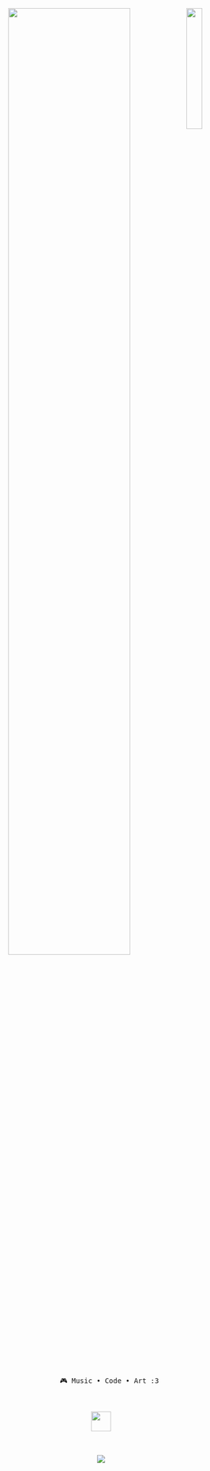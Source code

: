 <div align="center">
<img src="https://github.com/innng/innng/assets/26755058/5e0ce0fb-c544-4f8c-a307-5849165746d0" width="25%" align="right" />
<img src="https://readme-typing-svg.demolab.com?font=Inconsolata&weight=500&size=50&duration=4000&pause=300&color=A7A459&center=true&vCenter=true&multiline=true&repeat=false&random=false&width=1300&height=140&lines=Yoi+;am+yousif%2C+a+tech+twink+;D++%E2%9C%A9" width="70%" />
<br><br>
<pre>
    🎮 Music • Code • Art :3
</pre>
<br><br>
<img src="https://raw.githubusercontent.com/innng/innng/master/assets/kyubey.gif" height="40" />
<br><br><br>
    

[![](https://img.shields.io/badge/Telegram-69899c)](https://t.me/youslf)
</div>
